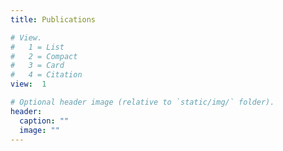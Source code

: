 ```yaml
---
title: Publications

# View.
#   1 = List
#   2 = Compact
#   3 = Card
#   4 = Citation
view:  1

# Optional header image (relative to `static/img/` folder).
header:
  caption: ""
  image: ""
---
```

